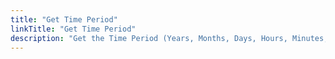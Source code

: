 ```yaml
---
title: "Get Time Period"
linkTitle: "Get Time Period"
description: "Get the Time Period (Years, Months, Days, Hours, Minutes, Seconds and Milliseconds) between two Date Times."
---
```

